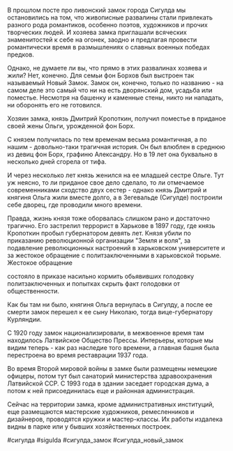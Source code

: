 В прошлом посте про ливонский замок города Сигулда мы остановились на том, что живописные развалины стали привлекать разного рода романтиков, особенно поэтов, художников и прочих творческих людей. И хозяева замка приглашали всяческих знаменитостей к себе на огонек, заодно и предлагая провести романтически время в размышлениях о славных военных победах предков.

Однако, не думаете ли вы, что прямо в этих развалинах хозяева и жили? Нет, конечно. Для семьи фон Борхов был выстроен так называемый Новый Замок. Замок он, конечно, только по названию - на самом деле это самый что ни на есть дворянский дом, усадьба или поместье. Несмотря на башенку и каменные стены, никто ни нападать, ни оборонять его не готовился.

Хозяин замка, князь Дмитрий Кропоткин, получил поместье в приданое своей жены Ольги, урожденной фон Борх.

С князем получилась по тем временам весьма романтичная, а по нашим - довольно-таки трагичная история. Он был влюблен в среднюю из девиц фон Борх, графиню Александру. Но в 19 лет она буквально в несколько дней сгорела от тифа. 

И через несколько лет князь женился на ее младшей сестре Ольге. Тут уж неясно, то ли приданое свое дело сделало, то ли отмечаемое современниками сходство двух сестер - однако князь Дмитрий и княгиня Ольга жили вместе долго, а в Зегевальде (Сигулде) построили себе дворец, где проводили много времени.

Правда, жизнь князя тоже оборвалась слишком рано и достаточно трагично. Его застрелил террорист в Харькове в 1897 году, где князь Кропоткин пробыл губернатором девять лет. Князя убили по приказанию революционной организации "Земля и воля", за подавление революционных  настроений в харьковском университете и за жестокое обращение с политзаключенными в харьковской тюрьме. Жестокое обращение

состояло в приказе насильно кормить обьявивших голодовку политзаключенных и попытках скрыть факт голодовки от общественности.

Как бы там ни было, княгиня Ольга вернулась в Сигулду, а после ее смерти замок перешел к ее сыну Николаю, тогда вице-губернатору Курляндии.

С 1920 году замок национализировали, в межвоенное время там находилось Латвийское Общество Прессы. Интерьеры, которые мы видим теперь - как раз наследие того времени, а главная башня была перестроена во время реставрации 1937 года.

Во время Второй мировой войны в замке были размещены немецкие офицеры, потом тут был санаторий министерства здравоохранения Латвийской ССР. С 1993 года в здании заседает городская дума, а потом к ней присоединилась еще и районная администрация.

Сейчас на территории замка, кроме административных институций, еще размещаются мастерские художников,  ремесленников и дизайнеров, проводятся кружки и мастер-классы. Их работы издалека видны в парке или у бывших хозяйственных построек.

#сигулда #sigulda #сигулда_замок #сигулда_новый_замок

